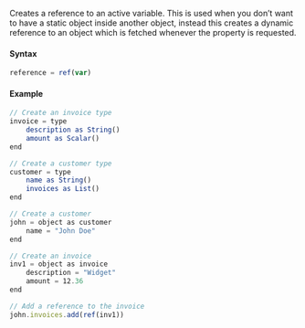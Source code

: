 Creates a reference to an active variable. This is used when you don’t want to have a static object inside another object, instead this creates a dynamic reference to an object which is fetched whenever the property is requested.

#### Syntax
```js
reference = ref(var)
```
#### Example
```js
// Create an invoice type
invoice = type
    description as String()
    amount as Scalar()
end

// Create a customer type
customer = type
    name as String()
    invoices as List()
end

// Create a customer
john = object as customer
    name = "John Doe"
end

// Create an invoice
inv1 = object as invoice
    description = "Widget"
    amount = 12.36
end

// Add a reference to the invoice
john.invoices.add(ref(inv1))
```
